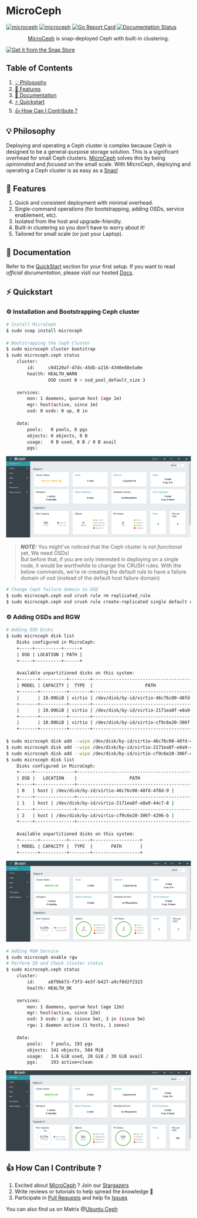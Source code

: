 # MicroCeph

[![microceph](https://snapcraft.io/microceph/badge.svg)](https://snapcraft.io/microceph)
[![microceph](https://snapcraft.io/microceph/trending.svg?name=0)](https://snapcraft.io/microceph)
[![Go Report Card](https://goreportcard.com/badge/github.com/canonical/microceph/microceph)](https://goreportcard.com/report/github.com/canonical/microceph/microceph)
[![Documentation Status](https://readthedocs.com/projects/canonical-microceph/badge/?version=latest)](https://canonical-microceph.readthedocs-hosted.com/en/latest/?badge=latest)

<p align="center">
<a href="https://snapcraft.io/microceph">MicroCeph</a> is snap-deployed Ceph with built-in clustering.
</p>

[![Get it from the Snap Store](https://snapcraft.io/static/images/badges/en/snap-store-black.svg)](https://snapcraft.io/microceph)


## Table of Contents
1. [💡 Philosophy](#💡-philosophy)
2. [🎯 Features](#🎯-features)
3. [📖 Documentation](#📖-documentation)
4. [⚡️ Quickstart](#⚡️-quickstart)
5. [👍 How Can I Contribute ?](#👍-how-can-i-contribute)

## 💡 Philosophy

Deploying and operating a Ceph cluster is complex because Ceph is designed to be a general-purpose storage solution. This is a significant overhead for small Ceph clusters. [MicroCeph](https://snapcraft.io/microceph) solves this by being _opinionated_ and _focused_ on the small scale. With MicroCeph, deploying and operating a Ceph cluster is as easy as a [Snap!](https://snapcraft.io/microceph)

## 🎯 Features

1. Quick and consistent deployment with minimal overhead.
2. Single-command operations (for bootstrapping, adding OSDs, service enablement, etc).
3. Isolated from the host and upgrade-friendly.
4. Built-in clustering so you don't have to worry about it!
5. Tailored for small scale (or just your Laptop).

## 📖 Documentation

Refer to the [QuickStart](#⚡️-quickstart) section for your first setup. If you want to read _official_ _documentation_, please visit our hosted [Docs](https://canonical-microceph.readthedocs-hosted.com/en/latest/).

## ⚡️ Quickstart

### ⚙️ Installation and Bootstrapping Ceph cluster
```bash
# Install MicroCeph
$ sudo snap install microceph

# Bootstrapping the Ceph Cluster
$ sudo microceph cluster bootstrap
$ sudo microceph.ceph status
    cluster:
        id:     c8d120af-d7dc-45db-a216-4340e88e5a0e
        health: HEALTH_WARN
                OSD count 0 < osd_pool_default_size 3
    
    services:
        mon: 1 daemons, quorum host (age 1m)
        mgr: host(active, since 1m)
        osd: 0 osds: 0 up, 0 in
    
    data:
        pools:   0 pools, 0 pgs
        objects: 0 objects, 0 B
        usage:   0 B used, 0 B / 0 B avail
        pgs: 
```

![Dashboard](/assets/bootstrap.png)

> **_NOTE:_**
You might've noticed that the Ceph cluster is not _functional_ yet, We need OSDs!<br>
But before that, if you are only interested in deploying on a single node, it would be worthwhile to change the CRUSH rules. With the below commands, we're re-creating the default rule to have a failure domain of osd (instead of the default host failure domain)

```bash
# Change Ceph failure domain to OSD
$ sudo microceph.ceph osd crush rule rm replicated_rule
$ sudo microceph.ceph osd crush rule create-replicated single default osd
```
### ⚙️ Adding OSDs and RGW
```bash
# Adding OSD Disks
$ sudo microceph disk list
    Disks configured in MicroCeph:
    +-----+----------+------+
    | OSD | LOCATION | PATH |
    +-----+----------+------+

    Available unpartitioned disks on this system:
    +-------+----------+--------+---------------------------------------------+
    | MODEL | CAPACITY |  TYPE  |                    PATH                     |
    +-------+----------+--------+---------------------------------------------+
    |       | 10.00GiB | virtio | /dev/disk/by-id/virtio-46c76c00-48fd-4f8d-9 |
    +-------+----------+--------+---------------------------------------------+
    |       | 10.00GiB | virtio | /dev/disk/by-id/virtio-2171ea8f-e8a9-44c7-8 |
    +-------+----------+--------+---------------------------------------------+
    |       | 10.00GiB | virtio | /dev/disk/by-id/virtio-cf9c6e20-306f-4296-b |
    +-------+----------+--------+---------------------------------------------+

$ sudo microceph disk add --wipe /dev/disk/by-id/virtio-46c76c00-48fd-4f8d-9
$ sudo microceph disk add --wipe /dev/disk/by-id/virtio-2171ea8f-e8a9-44c7-8
$ sudo microceph disk add --wipe /dev/disk/by-id/virtio-cf9c6e20-306f-4296-b
$ sudo microceph disk list
    Disks configured in MicroCeph:
    +-----+---------------+---------------------------------------------+
    | OSD |   LOCATION    |                    PATH                     |
    +-----+---------------+---------------------------------------------+
    | 0   | host | /dev/disk/by-id/virtio-46c76c00-48fd-4f8d-9 |
    +-----+---------------+---------------------------------------------+
    | 1   | host | /dev/disk/by-id/virtio-2171ea8f-e8a9-44c7-8 |
    +-----+---------------+---------------------------------------------+
    | 2   | host | /dev/disk/by-id/virtio-cf9c6e20-306f-4296-b |
    +-----+---------------+---------------------------------------------+

    Available unpartitioned disks on this system:
    +-------+----------+--------+------------------+
    | MODEL | CAPACITY |  TYPE  |       PATH       |
    +-------+----------+--------+------------------+
```

![Dashboard](/assets/add_osd.png)

```bash
# Adding RGW Service
$ sudo microceph enable rgw
# Perform IO and Check cluster status
$ sudo microceph.ceph status
    cluster:
        id:     a8f9b673-f3f3-4e3f-b427-a9cf0d2f2323
        health: HEALTH_OK
    
    services:
        mon: 1 daemons, quorum host (age 12m)
        mgr: host(active, since 12m)
        osd: 3 osds: 3 up (since 5m), 3 in (since 5m)
        rgw: 1 daemon active (1 hosts, 1 zones)
    
    data:
        pools:   7 pools, 193 pgs
        objects: 341 objects, 504 MiB
        usage:   1.6 GiB used, 28 GiB / 30 GiB avail
        pgs:     193 active+clean
```

![Dashboard](/assets/enable_rgw.png)

## 👍 How Can I Contribute ?

1. Excited about [MicroCeph](https://snapcraft.io/microceph) ? Join our [Stargazers](https://github.com/canonical/microceph/stargazers)
2. Write reviews or tutorials to help spread the knowledge 📖
3. Participate in [Pull Requests](https://github.com/canonical/microceph/pulls) and help fix [Issues](https://github.com/canonical/microceph/issues)

You can also find us on Matrix @[Ubuntu Ceph](https://matrix.to/#/#ubuntu-ceph:matrix.org)
